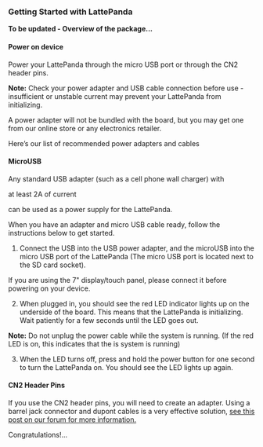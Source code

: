 ### Getting Started with LattePanda

**To be updated - Overview of the package...**



#### Power on device

Power your LattePanda through the micro USB port or through the CN2 header pins.

**Note:** Check your power adapter and USB cable connection before use - insufficient or unstable current may prevent your LattePanda from initializing. 

A power adapter will not be bundled with the board, but you may get one from our online store or any electronics retailer.

Here’s our list of recommended power adapters and cables



#### MicroUSB

Any standard USB adapter (such as a cell phone wall charger) with 

at least 2A of current

 can be used as a power supply for the LattePanda. 

When you have an adapter and micro USB cable ready, follow the instructions below to get started. 

1. Connect the USB into the USB power adapter, and the microUSB into the micro USB port of the LattePanda (The micro USB port is located next to the SD card socket).

If you are using the 7" display/touch panel, please connect it before powering on your device.



2.  When plugged in, you should see the red LED indicator lights up on the underside of the board. This means that the LattePanda is initializing. Wait patiently for a few seconds until the LED goes out. 

**Note:** Do not unplug the power cable while the system is running. (If the red LED is on, this indicates that the is system is running)

3. When the LED turns off, press and hold the power button for one second to turn the LattePanda on. You should see the LED lights up again.

#### CN2 Header Pins

If you use the CN2 header pins, you will need to create an adapter. Using a barrel jack connector and dupont cables is a very effective solution, [see this post on our forum for more information.](http://www.lattepanda.com/forum/viewtopic.php?f=10&t=797) 



Congratulations!...